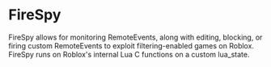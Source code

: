 # FireSpy
 FireSpy allows for monitoring RemoteEvents, along with editing, blocking, or firing custom RemoteEvents to exploit filtering-enabled games on Roblox. FireSpy runs on Roblox's internal Lua C functions on a custom lua_state.
